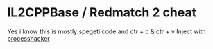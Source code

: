 # IL2CPPBase / Redmatch 2 cheat
Yes i know this is mostly spegeti code and ctr + c & ctr + v 
Inject with [processhacker](https://processhacker.sourceforge.io/) 
